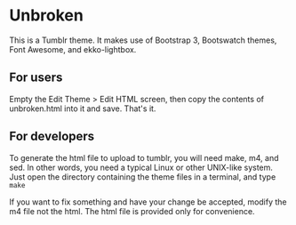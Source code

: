 # Unbroken
This is a Tumblr theme. It makes use of Bootstrap 3, Bootswatch themes, Font Awesome, and ekko-lightbox.

## For users
Empty the Edit Theme > Edit HTML screen, then copy the contents of unbroken.html into it and save. That's it.

## For developers
To generate the html file to upload to tumblr, you will need make, m4, and sed. In other words, you need a typical Linux or other UNIX-like system. Just open the directory containing the theme files in a terminal, and type ```make```

If you want to fix something and have your change be accepted, modify the m4 file not the html. The html file is provided only for convenience.
